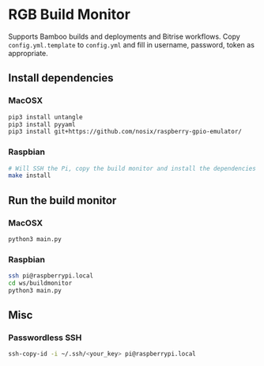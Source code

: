 # RGB Build Monitor

Supports Bamboo builds and deployments and Bitrise workflows. Copy `config.yml.template`
to `config.yml` and fill in username, password, token as appropriate.

## Install dependencies

### MacOSX

```sh
pip3 install untangle
pip3 install pyyaml
pip3 install git+https://github.com/nosix/raspberry-gpio-emulator/
```

### Raspbian

```sh
# Will SSH the Pi, copy the build monitor and install the dependencies
make install
```

## Run the build monitor

### MacOSX

```sh
python3 main.py
```

### Raspbian

```sh
ssh pi@raspberrypi.local
cd ws/buildmonitor
python3 main.py
```

## Misc

### Passwordless SSH

```sh
ssh-copy-id -i ~/.ssh/<your_key> pi@raspberrypi.local
```
